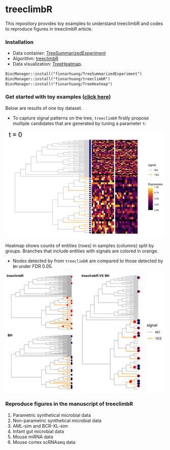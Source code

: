 # treeclimbR

This repository provides toy examples to understand treeclimbR and codes to reproduce figures in treeclimbR article.

### Installation

* Data container: [TreeSummarizedExperiment](https://github.com/fionarhuang/TreeSummarizedExperiment)
* Algorithm: [treeclimbR](https://github.com/fionarhuang/treeclimbR)
* Data visualization: [TreeHeatmap](https://github.com/fionarhuang/TreeHeatmap). 

```
BiocManager::install("fionarhuang/TreeSummarizedExperiment")
BiocManager::install("fionarhuang/treeclimbR")
BiocManager::install("fionarhuang/TreeHeatmap")
```

### Get started with toy examples ([click here](https://fionarhuang.github.io/treeclimbR_toy_example/))

Below are results of one toy dataset. 

* To capture signal patterns on the tree, `treeclimbR` firstly propose multiple candidates that are generated by tuning a parameter `t`:

<p align="center"> 
<img src="https://github.com/fionarhuang/treeclimbR_toy_example/blob/master/output/signal_cands.gif">
</p>

Heatmap shows counts of entities (rows) in samples (columns) split by groups. Branches that include entities with signals are colored in orange.

* Nodes detected by from `treeclimbR` are compared to those detected by `BH` under FDR 0.05.
<p align="center"> 
<img src="https://github.com/fionarhuang/treeclimbR_toy_example/blob/master/output/signal_result.png">
</p>


### Reproduce figures in the manuscript of treeclimbR
1. Parametric synthetical microbial data
2. Non-parametric synthetical microbial data
3. AML-sim and BCR-XL-sim
4. Infant gut microbial data
5. Mouse miRNA data
6. Mouse cortex scRNAseq data

